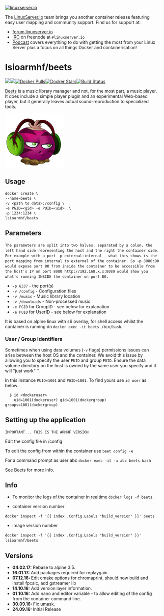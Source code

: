 [linuxserverurl]: https://linuxserver.io
[forumurl]: https://forum.linuxserver.io
[ircurl]: https://www.linuxserver.io/irc/
[podcasturl]: https://www.linuxserver.io/podcast/
[appurl]: http://beets.io/
[hub]: https://hub.docker.com/r/lsioarmhf/beets/

[![linuxserver.io](https://raw.githubusercontent.com/linuxserver/docker-templates/master/linuxserver.io/img/linuxserver_medium.png)][linuxserverurl]

The [LinuxServer.io][linuxserverurl] team brings you another container release featuring easy user mapping and community support. Find us for support at:
* [forum.linuxserver.io][forumurl]
* [IRC][ircurl] on freenode at `#linuxserver.io`
* [Podcast][podcasturl] covers everything to do with getting the most from your Linux Server plus a focus on all things Docker and containerisation!

# lsioarmhf/beets
[![](https://images.microbadger.com/badges/version/lsioarmhf/beets.svg)](https://microbadger.com/images/lsioarmhf/beets "Get your own version badge on microbadger.com")[![](https://images.microbadger.com/badges/image/lsioarmhf/beets.svg)](https://microbadger.com/images/lsioarmhf/beets "Get your own image badge on microbadger.com")[![Docker Pulls](https://img.shields.io/docker/pulls/lsioarmhf/beets.svg)][hub][![Docker Stars](https://img.shields.io/docker/stars/lsioarmhf/beets.svg)][hub][![Build Status](http://jenkins.linuxserver.io:8080/buildStatus/icon?job=Dockers/LinuxServer.io-armhf/lsioarmhf-beets)](http://jenkins.linuxserver.io:8080/job/Dockers/job/LinuxServer.io-armhf/job/lsioarmhf-beets/)

[Beets][appurl] is a music library manager and not, for the most part, a music player. It does include a simple player plugin and an experimental Web-based player, but it generally leaves actual sound-reproduction to specialized tools.

[![beets](https://raw.githubusercontent.com/linuxserver/docker-templates/master/linuxserver.io/img/beets-icon.png)][appurl]

## Usage

```
docker create \
--name=beets \
-v <path to data>:/config \
-e PGID=<gid> -e PUID=<uid>  \
-p 1234:1234 \
lsioarmhf/beets
```

## Parameters

`The parameters are split into two halves, separated by a colon, the left hand side representing the host and the right the container side. 
For example with a port -p external:internal - what this shows is the port mapping from internal to external of the container.
So -p 8080:80 would expose port 80 from inside the container to be accessible from the host's IP on port 8080
http://192.168.x.x:8080 would show you what's running INSIDE the container on port 80.`


* `-p 8337` - the port(s)
* `-v /config` - Configuration files
* `-v /music` - Music library location
* `-v /downloads` - Non-processed music
* `-e PGID` for GroupID - see below for explanation
* `-e PUID` for UserID - see below for explanation

It is based on alpine linux with s6 overlay, for shell access whilst the container is running do `docker exec -it beets /bin/bash`.

### User / Group Identifiers

Sometimes when using data volumes (`-v` flags) permissions issues can arise between the host OS and the container. We avoid this issue by allowing you to specify the user `PUID` and group `PGID`. Ensure the data volume directory on the host is owned by the same user you specify and it will "just work" ™.

In this instance `PUID=1001` and `PGID=1001`. To find yours use `id user` as below:

```
  $ id <dockeruser>
    uid=1001(dockeruser) gid=1001(dockergroup) groups=1001(dockergroup)
```

## Setting up the application 
`IMPORTANT... THIS IS THE ARMHF VERSION`

Edit the config file in /config

To edit the config from within the container use `beet config -e`

For a command prompt as user abc `docker exec -it -u abc beets bash`

See [Beets][appurl] for more info.

## Info

* To monitor the logs of the container in realtime `docker logs -f beets`.

* container version number 

`docker inspect -f '{{ index .Config.Labels "build_version" }}' beets`

* image version number

`docker inspect -f '{{ index .Config.Labels "build_version" }}' lsioarmhf/beets`


## Versions

+ **04.02.17:** Rebase to alpine 3.5.
+ **16.01.17:** Add packages required for replaygain.
+ **07.12.16:** Edit cmake options for chromaprint, should now build and install fpcalc, add gstreamer lib
+ **14.10.16:** Add version layer information.
+ **01.10.16:** Add nano and editor variable -
to allow editing of the config from the container command line.
+ **30.09.16:** Fix umask.
+ **24.09.16:** Initial Release
